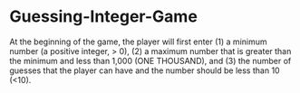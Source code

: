 # Guessing-Integer-Game
At the beginning of the game, the player will first enter (1) a minimum number (a positive integer, > 0), (2) a maximum number that is greater than the minimum and less than 1,000 (ONE THOUSAND), and (3) the number of guesses that the player can have and the number should be less than 10 (&lt;10).
